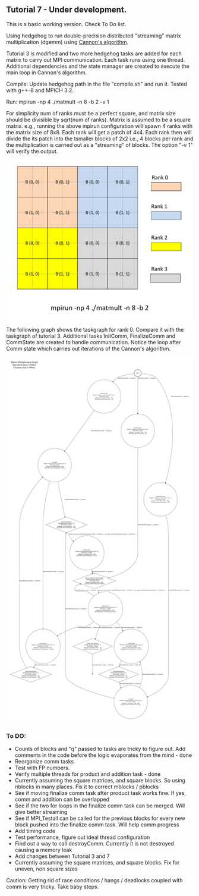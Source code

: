 ## Tutorial 7 - Under development. 

This is a basic working version. Check To Do list.

Using hedgehog to run double-precision distributed "streaming" matrix multiplication (dgemm) using [Cannon's algorithm](https://en.wikipedia.org/wiki/Cannon%27s_algorithm).

Tutorial 3 is modified and two more hedgehog tasks are added for each matrix to carry out MPI communication. Each task runs using one thread. Additional dependencies and the state manager are created to execute the main loop in Cannon's algorithm.

Compile: Update hedgehog path in the file "compile.sh" and run it. Tested with g++\-8 and MPICH 3.2.

Run: mpirun -np 4 ./matmult -n 8 -b 2 -v 1

For simplicity num of ranks must be a perfect square, and matrix size should be divisible by sqrt(num of ranks). Matrix is assumed to be a square matrix. e.g., running the above mpirun configuration will spawn 4 ranks with the matrix size of 8x8. Each rank will get a patch of 4x4. Each rank then will divide the its patch into the tsmaller blocks of 2x2 i.e., 4 blocks per rank and the multiplication is carried out as a "streaming" of blocks. The option "-v 1" will verify the output. 

![Domain decomposition of 8x8 matrix divided among 4 ranks having block size of 2x2](readme_images/domain_decomposition.png)

The following graph shows the taskgraph for rank 0. Compare it with the taskgraph of tutorial 3. Additional tasks InitComm, FinalizeComm and CommState are created to handle  communication. Notice the loop after Comm state which carries out iterations of the Cannon's algorithm.

![Task  graph for rank 0](readme_images/graph_4ranks_8x8matix_2x2blocks.png)

### To DO:
- Counts of blocks and "q" passed to tasks are tricky to figure out. Add comments in the code before the logic evaporates from the mind - done
- Reorganize comm tasks
- Test with FP numbers.
- Verify multiple threads for product and addition task - done
- Currently assuming the square matrices, and square blocks. So using nblocks in many places. Fix it to correct mblocks / pblocks
- See if moving finalize comm task after product task works fine. If yes, comm and addition can be overlapped
- See if the two for loops in the finalize comm task can be merged. Will give better streaming
- See if MPI_Testall can be called for the previous blocks for every new block pushed into the finalize comm task. Will help comm progress
- Add timing code
- Test performance, figure out ideal thread configuration
- Find out a way to call destroyComm. Currently it is not destroyed causing a memory leak
- Add changes between Tutorial 3 and 7
- Currently assuming the square matrices, and square blocks. Fix for uneven, non square sizes

Caution: Getting rid of race conditions / hangs / deadlocks coupled with comm is very tricky. Take baby steps.

